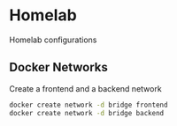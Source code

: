# Homelab
Homelab configurations

## Docker Networks
Create a frontend and a backend network 
``` sh
docker create network -d bridge frontend
docker create network -d bridge backend
```
